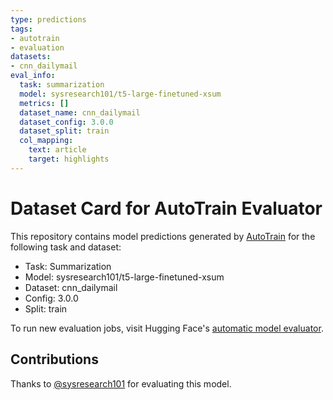 ```yaml
---
type: predictions
tags:
- autotrain
- evaluation
datasets:
- cnn_dailymail
eval_info:
  task: summarization
  model: sysresearch101/t5-large-finetuned-xsum
  metrics: []
  dataset_name: cnn_dailymail
  dataset_config: 3.0.0
  dataset_split: train
  col_mapping:
    text: article
    target: highlights
---
```

# Dataset Card for AutoTrain Evaluator

This repository contains model predictions generated by [AutoTrain](https://huggingface.co/autotrain) for the following task and dataset:

* Task: Summarization
* Model: sysresearch101/t5-large-finetuned-xsum
* Dataset: cnn_dailymail
* Config: 3.0.0
* Split: train

To run new evaluation jobs, visit Hugging Face's [automatic model evaluator](https://huggingface.co/spaces/autoevaluate/model-evaluator).

## Contributions

Thanks to [@sysresearch101](https://huggingface.co/sysresearch101) for evaluating this model.